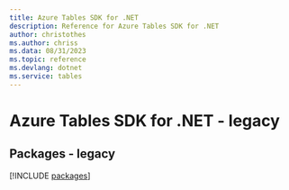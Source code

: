 ```yaml
---
title: Azure Tables SDK for .NET
description: Reference for Azure Tables SDK for .NET
author: christothes
ms.author: chriss
ms.data: 08/31/2023
ms.topic: reference
ms.devlang: dotnet
ms.service: tables
---
```

# Azure Tables SDK for .NET - legacy
## Packages - legacy
[!INCLUDE [packages](tables-index.md)]